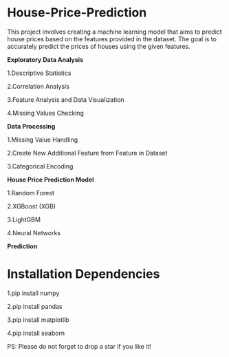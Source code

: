 # House-Price-Prediction
This project involves creating a machine learning model that aims to predict house prices based on the features provided in the dataset. The goal is to accurately predict the prices of houses using the given features.

**Exploratory Data Analysis**

1.Descriptive Statistics

2.Correlation Analysis

3.Feature Analysis and Data Visualization

4.Missing Values Checking

**Data Processing**

1.Missing Value Handling

2.Create New Additional Feature from Feature in Dataset

3.Categorical Encoding

**House Price Prediction Model**

1.Random Forest

2.XGBoost (XGB)

3.LightGBM

4.Neural Networks

**Prediction**

# Installation Dependencies

1.pip install numpy

2.pip install pandas

3.pip install matplotlib

4.pip install seaborn

PS: Please do not forget to drop a star if you like it!
